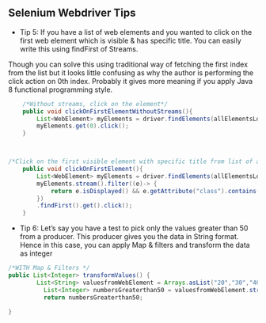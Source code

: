 ## Selenium Webdriver Tips

- Tip 5: If you have a list of web elements and you wanted to click on the first web element which is visible & has specific title.  You can easily write this using findFirst of Streams.

Though you can solve this using traditional way of fetching the first index from the list but it looks little confusing as why the author is performing the click action on 0th index. Probably it gives more meaning if you apply Java 8 functional programming style.

```java
	/*Without streams, click on the element*/
	public void clickOnFirstElementWithoutStreams(){
		List<WebElement> myElements = driver.findElements(allElementsLoc);
		myElements.get(0).click();
	}



/*Click on the first visible element with specific title from list of all elements with STREAMS*/
	public void clickOnFirstElement(){
		List<WebElement> myElements = driver.findElements(allElementsLoc);
		myElements.stream().filter((e)-> {
			return e.isDisplayed() && e.getAttribute("class").contains("title1");
		})
		.findFirst().get().click();
	}
```
- Tip 6: Let’s say you have a test to pick only the values greater than 50 from a producer. This producer gives you the data in String format. Hence in this case, you can apply Map & filters and transform the data as integer

```java
/*WITH Map & Filters */
public List<Integer> transformValues() {
		List<String> valuesfromWebElement = Arrays.asList("20","30","40","50");
		  List<Integer> numbersGreaterthan50 = valuesfromWebElement.stream().map((e)->Integer.valueOf(e)).filter((e)->e.intValue()>50).collect(Collectors.toList());
		  return numbersGreaterthan50;
		
}	
